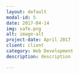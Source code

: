 ```yaml
---
layout: default
modal-id: 5
date: 2017-04-14
img: safe.png
alt: image-alt
project-date: April 2017
client: client
category: Web Development
description: description

---
```

